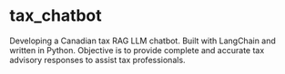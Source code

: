 # tax_chatbot
Developing a Canadian tax RAG LLM chatbot. Built with LangChain and written in Python. Objective is to provide complete and accurate tax advisory responses to assist tax professionals.
